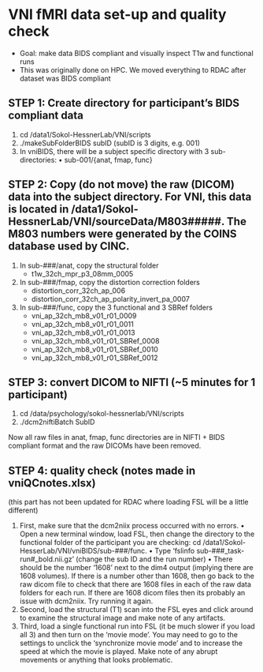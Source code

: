 # VNI fMRI data set-up and quality check 
-	Goal: make data BIDS compliant and visually inspect T1w and functional runs 	
- 	This was originally done on HPC. We moved everything to RDAC after dataset was BIDS compliant 

## STEP 1: Create directory for participant’s BIDS compliant data
1. cd /data1/Sokol-HessnerLab/VNI/scripts
2. ./makeSubFolderBIDS subID (subID is 3 digits, e.g. 001)
3. In vniBIDS, there will be a subject specific directory with 3 sub-directories:
•	sub-001/{anat, fmap, func}

## STEP 2: Copy (do not move) the raw (DICOM) data into the subject directory. For VNI, this data is located in /data1/Sokol-HessnerLab/VNI/sourceData/M803#####. The M803 numbers were generated by the COINS database used by CINC.
1. In sub-###/anat, copy the structural folder 
    * t1w_32ch_mpr_p3_08mm_0005
2. In sub-###/fmap, copy the distortion correction folders
    * distortion_corr_32ch_ap_006
    * distortion_corr_32ch_ap_polarity_invert_pa_0007
3. In sub-###/func, copy the 3 functional and 3 SBRef folders
    * vni_ap_32ch_mb8_v01_r01_0009
    * vni_ap_32ch_mb8_v01_r01_0011
    * vni_ap_32ch_mb8_v01_r01_0013
    * vni_ap_32ch_mb8_v01_r01_SBRef_0008
    * vni_ap_32ch_mb8_v01_r01_SBRef_0010
    * vni_ap_32ch_mb8_v01_r01_SBRef_0012

## STEP 3: convert DICOM to NIFTI (~5 minutes for 1 participant)
1. cd /data/psychology/sokol-hessnerlab/VNI/scripts
2. ./dcm2niftiBatch SubID

Now all raw files in anat, fmap, func directories are in NIFTI + BIDS compliant format and the raw DICOMs have been removed.


## STEP 4: quality check (notes made in vniQCnotes.xlsx)
(this part has not been updated for RDAC where loading FSL will be a little different)
1.	First, make sure that the dcm2niix process occurred with no errors. 
•	Open a new terminal window, load FSL, then change the directory to the functional folder of the participant you are checking: cd /data1/Sokol-HesserLab/VNI/vniBIDS/sub-###/func. 
•	Type ‘fslinfo sub-###_task-run#_bold.nii.gz’ (change the sub ID and the run number)
•	There should be the number ‘1608’ next to the dim4 output (implying there are 1608 volumes). If there is a number other than 1608, then go back to the raw dicom file to check that there are 1608 files in each of the raw data folders for each run. If there are 1608 dicom files then its probably an issue with dcm2niix. Try running it again. 
2.	Second, load the structural (T1) scan into the FSL eyes and click around to examine the structural image and make note of any artifacts.
3.	Third, load a single functional run into FSL (it be much slower if you load all 3) and then turn on the ‘movie mode’. You may need to go to the settings to unclick the ‘synchronize movie mode’ and to increase the speed at which the movie is played. Make note of any abrupt movements or anything that looks problematic.


